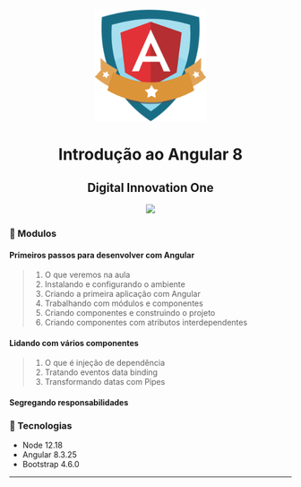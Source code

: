 <div align="center">
    <img src="angular.png" width="200">
    <h1>Introdução ao Angular 8</h1>
    <h2>Digital Innovation One</h2>
</div>

<div align="center">
    <img src="assets/site.gif">
</div>


### :memo: Modulos

#### Primeiros passos para desenvolver com Angular
> 1. O que veremos na aula
> 2. Instalando e configurando o ambiente
> 3. Criando a primeira aplicação com Angular
> 4. Trabalhando com módulos e componentes
> 5. Criando componentes e construindo o projeto
> 6. Criando componentes com atributos interdependentes

#### Lidando com vários componentes
> 1. O que é injeção de dependência
> 2. Tratando eventos data binding
> 3. Transformando datas com Pipes

#### Segregando responsabilidades

### :hammer: Tecnologias
<ul>
    <li>Node 12.18</li>
    <li>Angular 8.3.25</li>
    <li>Bootstrap 4.6.0</li>
</ul>


<hr>